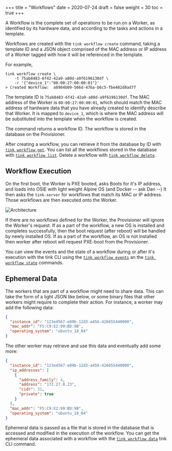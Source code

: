 +++
title = "Workflows"
date = 2020-07-24
draft = false
weight = 30
toc = true
+++

A Workflow is the complete set of operations to be run on a Worker, as identified by its hardware data, and according to the tasks and actions in a template.

Workflows are created with the `tink workflow create` command, taking a template ID and a JSON object comprised of the MAC address or IP address of a Worker tagged with how it will be referenced in the template. 

For example, 
```
tink workflow create \
    -t 75ab8483-6f42-42a9-a80d-a9f6196130df \
    -r '{"device_1":"08:00:27:00:00:01"}'
> Created Workflow:  a8984b09-566d-47ba-b6c5-fbe482d8ad7f 
```

The template ID is `75ab8483-6f42-42a9-a80d-a9f6196130df`. The MAC address of the Worker is `08:00:27:00:00:01`, which should match the MAC address of hardware data that you have already created to identify describe that Worker. It is mapped to `device_1`, which is where the MAC address will be substituted into the template when the workflow is created.

The command returns a workflow ID. The workflow is stored in the database on the Provisioner.

After creating a workflow, you can retrieve it from the database by ID with [`tink workflow get`](/cli-reference/workflow/#tink-workflow-get). You can list all the workflows stored in the database with [`tink workflow list`](/cli-reference/workflow/#tink-workflow-list). Delete a workflow with [`tink workflow delete`](/cli-reference/workflow/#tink-workflow-delete).

## Workflow Execution
 
On the first boot, the Worker is PXE booted, asks Boots for it's IP address, and loads into OSIE with light weight Alpine OS (and Docker -- ask Dan --) It then asks the `tink-server` for workflows that match its MAC or IP address. Those workflows are then executed onto the Worker.

![Architecture](/images/docs/ephemeral-data.png)

If there are no workflows defined for the Worker, the Provisioner will ignore the Worker's request. If as a part of the workflow, a new OS is installed and completes successfully, then the boot request (after reboot) will be handled by newly installed OS. If as a part of the workflow, an OS is not installed then worker after reboot will request PXE-boot from the Provisioner. 

You can view the events and the state of a workflow during or after it's execution with the tink CLI using the [`tink workflow events`](/cli-reference/workflow/#tink-workflow-events) an the [`tink workflow state`](/cli-reference/workflow/#tink-workflow-state) commands.

## Ephemeral Data

The workers that are part of a workflow might need to share data. This can take the form of a light JSON like below, or some binary files that other workers might require to complete their action.
For instance, a worker may add the following data:

```json
{
  "instance_id": "123e4567-e89b-12d3-a456-426655440000",
  "mac_addr": "F5:C9:E2:99:BD:9B",
  "operating_system": "ubuntu_18_04"
}
```

The other worker may retrieve and use this data and eventually add some more:

```json
{
  "instance_id": "123e4567-e89b-12d3-a456-426655440000",
  "ip_addresses": [
    {
      "address_family": 4,
      "address": "172.27.0.23",
      "cidr": 31,
      "private": true
    }
  ],
  "mac_addr": "F5:C9:E2:99:BD:9B",
  "operating_system": "ubuntu_18_04"
}
```

Ephemeral data is passed as a file that is stored in the database that is accessed and modified in the execution of the workflow. You can get the ephemeral data associated with a workflow with the [`tink workflow data`](/cli-reference/workflow/#tink-workflow-data) tink CLI command. 
